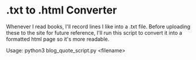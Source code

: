 # .txt to .html Converter

Whenever I read books, I'll record lines I like into a .txt file. Before uploading these to the site for future reference, I'll run this script to convert it into a formatted html page so it's more readable.

Usage: python3 blog\_quote\_script.py \<filename\>
